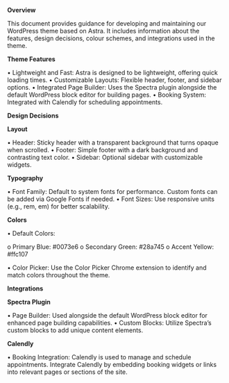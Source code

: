 
**Overview**

This document provides guidance for developing and maintaining our WordPress theme based on Astra. It includes information about the features, design decisions, colour schemes, and integrations used in the theme.

**Theme Features**

•	Lightweight and Fast: Astra is designed to be lightweight, offering quick loading times.
•	Customizable Layouts: Flexible header, footer, and sidebar options.
•	Integrated Page Builder: Uses the Spectra plugin alongside the default WordPress block editor for building pages.
•	Booking System: Integrated with Calendly for scheduling appointments.

**Design Decisions**

**Layout**

•	Header: Sticky header with a transparent background that turns opaque when scrolled.
•	Footer: Simple footer with a dark background and contrasting text color.
•	Sidebar: Optional sidebar with customizable widgets.

**Typography**

•	Font Family: Default to system fonts for performance. Custom fonts can be added via Google Fonts if needed.
•	Font Sizes: Use responsive units (e.g., rem, em) for better scalability.

**Colors**

•	Default Colors:

o	Primary Blue: #0073e6
o	Secondary Green: #28a745
o	Accent Yellow: #ffc107

•	Color Picker: Use the Color Picker Chrome extension to identify and match colors throughout the theme.

**Integrations**

**Spectra Plugin**

•	Page Builder: Used alongside the default WordPress block editor for enhanced page building capabilities.
•	Custom Blocks: Utilize Spectra’s custom blocks to add unique content elements.

**Calendly**

•	Booking Integration: Calendly is used to manage and schedule appointments. Integrate Calendly by embedding booking widgets or links into relevant pages or sections of the site.

